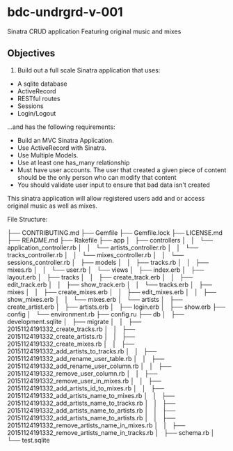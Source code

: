 # bdc-undrgrd-v-001
Sinatra CRUD application Featuring original music and mixes


## Objectives

1. Build out a full scale Sinatra application that uses:

+ A sqlite database
+ ActiveRecord
+ RESTful routes
+ Sessions
+ Login/Logout

...and has the following requirements:

- Build an MVC Sinatra Application.
- Use ActiveRecord with Sinatra.
- Use Multiple Models.
- Use at least one has_many relationship
- Must have user accounts. The user that created a given piece of content should be the only person who can     modify that content
- You should validate user input to ensure that bad data isn't created


This sinatra application will allow registered users add and or access original music as well as mixes.


File Structure:

├── CONTRIBUTING.md
├── Gemfile
├── Gemfile.lock
├── LICENSE.md
├── README.md
├── Rakefile
├── app
│   ├── controllers
│   │   └── application_controller.rb
│   │   └── artists_controller.rb
│   │   └── tracks_controller.rb
│   │   └── mixes_controller.rb
│   │   └── sessions_controller.rb
│   ├── models
│   │   ├── tracks.rb
│   │   ├── mixes.rb
│   │   └── user.rb
│   └── views
│       ├── index.erb
│       ├── layout.erb
│       ├── tracks 
│       │   ├── create_track.erb
│       │   ├── edit_track.erb
│       │   ├── show_track.erb
│       │   └── tracks.erb
│       ├── mixes 
│       │   ├── create_mixes.erb
│       │   ├── edit_mixes.erb
│       │   ├── show_mixes.erb
│       │   └── mixes.erb
│       └── artists
│           ├── create_artist.erb
│           ├── artists.erb
│           ├── login.erb
│           ├── show.erb
├── config
│   └── environment.rb
├── config.ru
├── db
│   ├── development.sqlite
│   ├── migrate
│   │   ├── 20151124191332_create_tracks.rb
│   │   ├── 20151124191332_create_artists.rb
│   │   ├── 20151124191332_create_mixes.rb
│   │   ├── 20151124191332_add_artists_to_tracks.rb
│   │   ├── 20151124191332_add_rename_user_table.rb
│   │   ├── 20151124191332_add_rename_user_column.rb
│   │   ├── 20151124191332_remove_user_column.rb
│   │   ├── 20151124191332_remove_user_in_mixes.rb
│   │   ├── 20151124191332_add_artists_id_to_mixes.rb
│   │   ├── 20151124191332_add_artists_name_to_mixes.rb
│   │   ├── 20151124191332_add_artists_name_to_tracks.rb
│   │   ├── 20151124191332_add_artists_name_to_artists.rb
│   │   ├── 20151124191332_add_artists_name_to_artists.rb
│   │   ├── 20151124191332_remove_artists_name_in_mixes.rb
│   │   ├── 20151124191332_remove_artists_name_in_tracks.rb
│   ├── schema.rb
│   └── test.sqlite 